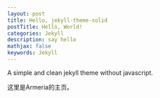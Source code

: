 ```yaml
---
layout: post
title: Hello, jekyll-theme-solid
postTitle: Hello, World!
categories: Jekyll
description: say hello
mathjax: false
keywords: Jekyll
---
```


A simple and clean jekyll theme without javascript.

这里是Armeria的主页。